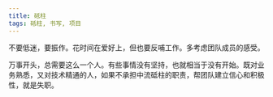 ```yaml
---
title: 砥柱
tags: 砥柱, 书写, 项目
---
```



不要低迷，要振作。花时间在爱好上，但也要反哺工作。多考虑团队成员的感受。

万事开头，总需要这么一个人。有些事情没有坚持，也就相当于没有开始。既对业务熟悉，又对技术精通的人，如果不承担中流砥柱的职责，帮团队建立信心和积极性，就是失职。

